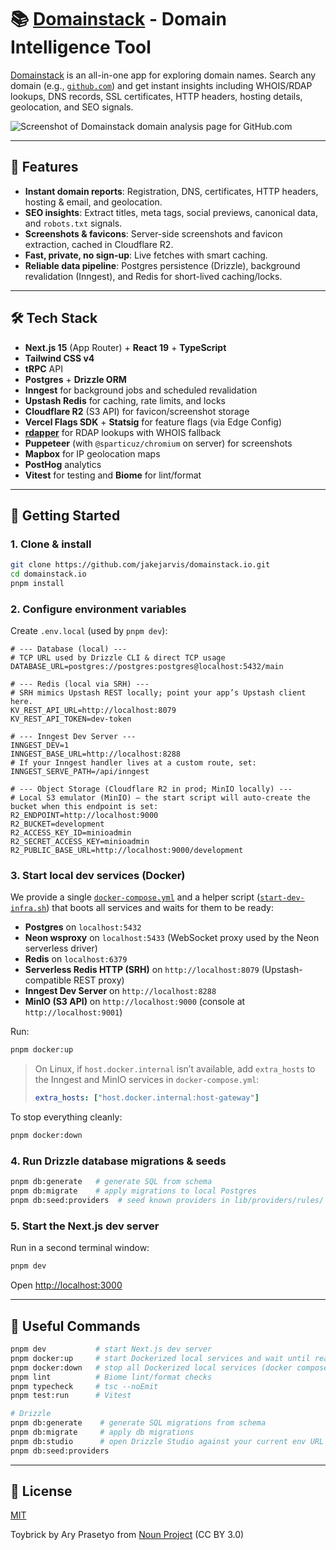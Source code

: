 # 📚 [Domainstack](https://domainstack.io) - Domain Intelligence Tool

[Domainstack](https://domainstack.io) is an all-in-one app for exploring domain names. Search any domain (e.g., [`github.com`](https://domainstack.io/github.com)) and get instant insights including WHOIS/RDAP lookups, DNS records, SSL certificates, HTTP headers, hosting details, geolocation, and SEO signals.

![Screenshot of Domainstack domain analysis page for GitHub.com](https://github.com/user-attachments/assets/5a13d2c5-2d1c-4f70-bc52-a2742d43ebc6)

---

## 🚀 Features

- **Instant domain reports**: Registration, DNS, certificates, HTTP headers, hosting & email, and geolocation.
- **SEO insights**: Extract titles, meta tags, social previews, canonical data, and `robots.txt` signals.
- **Screenshots & favicons**: Server-side screenshots and favicon extraction, cached in Cloudflare R2.
- **Fast, private, no sign-up**: Live fetches with smart caching.
- **Reliable data pipeline**: Postgres persistence (Drizzle), background revalidation (Inngest), and Redis for short-lived caching/locks.

---

## 🛠️ Tech Stack

- **Next.js 15** (App Router) + **React 19** + **TypeScript**
- **Tailwind CSS v4**
- **tRPC** API
- **Postgres** + **Drizzle ORM**
- **Inngest** for background jobs and scheduled revalidation
- **Upstash Redis** for caching, rate limits, and locks
- **Cloudflare R2** (S3 API) for favicon/screenshot storage
- **Vercel Flags SDK** + **Statsig** for feature flags (via Edge Config)
- [**rdapper**](https://github.com/jakejarvis/rdapper) for RDAP lookups with WHOIS fallback
- **Puppeteer** (with `@sparticuz/chromium` on server) for screenshots
- **Mapbox** for IP geolocation maps
- **PostHog** analytics
- **Vitest** for testing and **Biome** for lint/format

---

## 🌱 Getting Started

### 1. Clone & install

```bash
git clone https://github.com/jakejarvis/domainstack.io.git
cd domainstack.io
pnpm install
```

### 2. Configure environment variables

Create `.env.local` (used by `pnpm dev`):

```env
# --- Database (local) ---
# TCP URL used by Drizzle CLI & direct TCP usage
DATABASE_URL=postgres://postgres:postgres@localhost:5432/main

# --- Redis (local via SRH) ---
# SRH mimics Upstash REST locally; point your app’s Upstash client here.
KV_REST_API_URL=http://localhost:8079
KV_REST_API_TOKEN=dev-token

# --- Inngest Dev Server ---
INNGEST_DEV=1
INNGEST_BASE_URL=http://localhost:8288
# If your Inngest handler lives at a custom route, set:
INNGEST_SERVE_PATH=/api/inngest

# --- Object Storage (Cloudflare R2 in prod; MinIO locally) ---
# Local S3 emulator (MinIO) — the start script will auto-create the bucket when this endpoint is set:
R2_ENDPOINT=http://localhost:9000
R2_BUCKET=development
R2_ACCESS_KEY_ID=minioadmin
R2_SECRET_ACCESS_KEY=minioadmin
R2_PUBLIC_BASE_URL=http://localhost:9000/development
```

### 3. Start local dev services (Docker)

We provide a single [`docker-compose.yml`](docker-compose.yml) and a helper script ([`start-dev-infra.sh`](scripts/start-dev-infra.sh)) that boots all services and waits for them to be ready:

- **Postgres** on `localhost:5432`
- **Neon wsproxy** on `localhost:5433` (WebSocket proxy used by the Neon serverless driver)
- **Redis** on `localhost:6379`
- **Serverless Redis HTTP (SRH)** on `http://localhost:8079` (Upstash-compatible REST proxy)
- **Inngest Dev Server** on `http://localhost:8288`
- **MinIO (S3 API)** on `http://localhost:9000` (console at `http://localhost:9001`)

Run:

```bash
pnpm docker:up
```

> On Linux, if `host.docker.internal` isn’t available, add `extra_hosts` to the Inngest and MinIO services in `docker-compose.yml`:
>
> ```yaml
> extra_hosts: ["host.docker.internal:host-gateway"]
> ```

To stop everything cleanly:

```bash
pnpm docker:down
```

### 4. Run Drizzle database migrations & seeds

```bash
pnpm db:generate   # generate SQL from schema
pnpm db:migrate    # apply migrations to local Postgres
pnpm db:seed:providers  # seed known providers in lib/providers/rules/
```

### 5. Start the Next.js dev server

Run in a second terminal window:

```bash
pnpm dev
```

Open [http://localhost:3000](http://localhost:3000)

---

## 🧰 Useful Commands

```bash
pnpm dev           # start Next.js dev server
pnpm docker:up     # start Dockerized local services and wait until ready
pnpm docker:down   # stop all Dockerized local services (docker compose down)
pnpm lint          # Biome lint/format checks
pnpm typecheck     # tsc --noEmit
pnpm test:run      # Vitest

# Drizzle
pnpm db:generate    # generate SQL migrations from schema
pnpm db:migrate     # apply db migrations
pnpm db:studio      # open Drizzle Studio against your current env URL
pnpm db:seed:providers
```

---

## 📜 License

[MIT](LICENSE)

Toybrick by Ary Prasetyo from [Noun Project](https://thenounproject.com/browse/icons/term/toybrick/) (CC BY 3.0)
